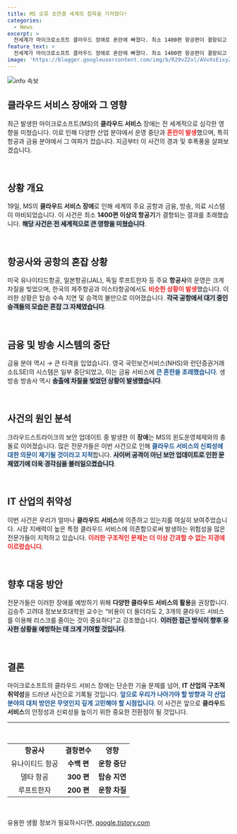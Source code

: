 ```yaml
---
title: MS 오류 초연결 세계의 침묵을 가져왔다!
categories:
  - News
excerpt: >
  전세계가 마이크로소프트 클라우드 장애로 혼란에 빠졌다. 최소 1400편 항공편이 결항되고 금융, 방송, 의료 서비스도 먹통 상태. 파리 올림픽에도 악영향이 우려된다. IT 시스템의 취약성을 드러낸 이번 사태, 과연 그 여파는 어디까지?
feature_text: >
  전세계가 마이크로소프트 클라우드 장애로 혼란에 빠졌다. 최소 1400편 항공편이 결항되고 금융, 방송, 의료 서비스도 먹통 상태. 파리 올림픽에도 악영향이 우려된다. IT 시스템의 취약성을 드러낸 이번 사태, 과연 그 여파는 어디까지?
image: 'https://blogger.googleusercontent.com/img/b/R29vZ2xl/AVvXsEixyZcFfHzMRdzZMjFBmAUKJYCLCGyLL1o632UiGVXcaFdKo_bkvkuCioo0uUKlGfBVcT3P84aROyZIXSBEx3Aw5nCQ3pTgDom1WDC4m8eifvWiAmWEEVb4x6G_l8C0QH225ldMjyaFvpxGEBGNO37VmDTDMHGhJPq73UglMfDca1-0aw/s1600/blogspot.png'
---
```


<p><img src="https://blogger.googleusercontent.com/img/b/R29vZ2xl/AVvXsEixyZcFfHzMRdzZMjFBmAUKJYCLCGyLL1o632UiGVXcaFdKo_bkvkuCioo0uUKlGfBVcT3P84aROyZIXSBEx3Aw5nCQ3pTgDom1WDC4m8eifvWiAmWEEVb4x6G_l8C0QH225ldMjyaFvpxGEBGNO37VmDTDMHGhJPq73UglMfDca1-0aw/s1600/blogspot.png" alt="info 속보" /></p>

<h2 data-ke-size="size26">클라우드 서비스 장애와 그 영향</h2>

<p data-ke-size="size16">최근 발생한 마이크로소프트(MS)의 <b>클라우드 서비스</b> 장애는 전 세계적으로 심각한 영향을 미쳤습니다. 이로 인해 다양한 산업 분야에서 운영 중단과 <b><span style="color: #ee2323;">혼란이 발생</span></b>했으며, 특히 항공과 금융 분야에서 그 여파가 컸습니다. 지금부터 이 사건의 경과 및 후폭풍을 살펴보겠습니다.</p>

<p data-ke-size="size16">&nbsp;</p>

<h2 data-ke-size="size26">상황 개요</h2>

<p data-ke-size="size16">19일, MS의 <b>클라우드 서비스 장애</b>로 인해 세계의 주요 공항과 금융, 방송, 의료 시스템이 마비되었습니다. 이 사건은 최소 <b>1400편 이상의 항공기</b>가 결항되는 결과를 초래했습니다. <b><span style="background-color: #21538527;">해당 사건은 전 세계적으로 큰 영향을 미쳤습니다</span></b>.</p>

<p data-ke-size="size16">&nbsp;</p>

<h2 data-ke-size="size26">항공사와 공항의 혼잡 상황</h2>

<p data-ke-size="size16">미국 유나이티드항공, 일본항공(JAL), 독일 루프트한자 등 주요 <b>항공사</b>의 운영은 크게 차질을 빚었으며, 한국의 제주항공과 이스타항공에서도 <b><span style="color: #ee2323;">비슷한 상황이 발생</span></b>했습니다. 이러한 상황은 탑승 수속 지연 및 승객의 불만으로 이어졌습니다. <b><span style="background-color: #21538527;">각국 공항에서 대기 중인 승객들의 모습은 혼잡 그 자체였습니다</span></b>.</p>

<p data-ke-size="size16">&nbsp;</p>

<h2 data-ke-size="size26">금융 및 방송 시스템의 중단</h2>

<p data-ke-size="size16">금융 분야 역시 → 큰 타격을 입었습니다. 영국 국민보건서비스(NHS)와 런던증권거래소(LSE)의 시스템은 일부 중단되었고, 이는 금융 서비스에 <b><span style="color: #1a5490;">큰 혼란을 초래했습니다</span></b>. 생방송 방송사 역시 <b><span style="background-color: #21538527;">송출에 차질을 빚었던 상황이 발생했습니다</span></b>.</p>

<p data-ke-size="size16">&nbsp;</p>

<h2 data-ke-size="size26">사건의 원인 분석</h2>

<p data-ke-size="size16">크라우드스트라이크의 보안 업데이트 중 발생한 이 <b>장애</b>는 MS의 윈도운영체제와의 충돌로 이어졌습니다. 많은 전문가들은 이번 사건으로 인해 <b><span style="color: #1a5490;">클라우드 서비스의 신뢰성에 대한 의문이 제기될 것이라고 지적</span></b>합니다. <b><span style="background-color: #21538527;">사이버 공격이 아닌 보안 업데이트로 인한 문제였기에 더욱 경각심을 불러일으켰습니다</span></b>.</p>

<p data-ke-size="size16">&nbsp;</p>

<h2 data-ke-size="size26">IT 산업의 취약성</h2>

<p data-ke-size="size16">이번 사건은 우리가 얼마나 <b>클라우드 서비스</b>에 의존하고 있는지를 여실히 보여주었습니다. 시장 지배력이 높은 특정 클라우드 서비스에 의존함으로써 발생하는 위험성을 많은 전문가들이 지적하고 있습니다. <b><span style="color: #ee2323;">이러한 구조적인 문제는 더 이상 간과할 수 없는 지경에 이르렀습니다</span></b>.</p>

<p data-ke-size="size16">&nbsp;</p>

<h2 data-ke-size="size26">향후 대응 방안</h2>

<p data-ke-size="size16">전문가들은 이러한 장애를 예방하기 위해 <b>다양한 클라우드 서비스의 활용</b>을 권장합니다. 김승주 고려대 정보보호대학원 교수는 “비용이 더 들더라도 2, 3개의 클라우드 서비스를 이용해 리스크를 줄이는 것이 중요하다”고 강조했습니다. <b><span style="background-color: #21538527;">이러한 접근 방식이 향후 유사한 상황을 예방하는 데 크게 기여할 것입니다</span></b>.</p>

<p data-ke-size="size16">&nbsp;</p>

<h2 data-ke-size="size26">결론</h2>

<p data-ke-size="size16">마이크로소프트의 클라우드 서비스 장애는 단순한 기술 문제를 넘어, <b>IT 산업의 구조적 취약성</b>을 드러낸 사건으로 기록될 것입니다. <b><span style="color: #1a5490;">앞으로 우리가 나아가야 할 방향과 각 산업 분야의 대처 방안은 무엇인지 깊게 고민해야 할 시점입니다</span></b>. 이 사건은 앞으로 <b>클라우드 서비스</b>의 안정성과 신뢰성을 높이기 위한 중요한 전환점이 될 것입니다.</p>

<hr>

<p data-ke-size="size16">&nbsp;</p>

<table style="width: 100%; border-collapse: collapse;">
<tr>
<td style="text-align: center; height: 17px;"><b>항공사</b></td>
<td style="text-align: center; height: 17px;"><b>결항편수</b></td>
<td style="text-align: center; height: 17px;"><b>영향</b></td>
</tr>
<tr>
<td style="text-align: center; height: 17px;">유나이티드 항공</td>
<td style="text-align: center; height: 17px;"><b>수백 편</b></td>
<td style="text-align: center; height: 17px;"><b>운항 중단</b></td>
</tr>
<tr>
<td style="text-align: center; height: 17px;">델타 항공</td>
<td style="text-align: center; height: 17px;"><b>300 편</b></td>
<td style="text-align: center; height: 17px;"><b>탑승 지연</b></td>
</tr>
<tr>
<td style="text-align: center; height: 17px;">루프트한자</td>
<td style="text-align: center; height: 17px;"><b>200 편</b></td>
<td style="text-align: center; height: 17px;"><b>운항 차질</b></td>
</tr>
</table>

<p data-ke-size="size16">&nbsp;</p>
유용한 생활 정보가 필요하시다면, <a href="https://qoogle.tistory.com" rel="dofollow">qoogle.tistory.com</a>


